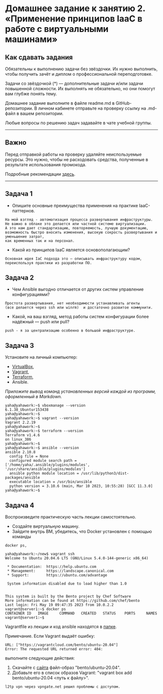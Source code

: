 
# Домашнее задание к занятию 2. «Применение принципов IaaC в работе с виртуальными машинами»

## Как сдавать задания

Обязательны к выполнению задачи без звёздочки. Их нужно выполнить, чтобы получить зачёт и диплом о профессиональной переподготовке.

Задачи со звёздочкой (*) — дополнительные задачи и/или задачи повышенной сложности. Их выполнять не обязательно, но они помогут вам глубже понять тему.

Домашнее задание выполните в файле readme.md в GitHub-репозитории. В личном кабинете отправьте на проверку ссылку на .md-файл в вашем репозитории.

Любые вопросы по решению задач задавайте в чате учебной группы.

---


## Важно

Перед отправкой работы на проверку удаляйте неиспользуемые ресурсы.
Это нужно, чтобы не расходовать средства, полученные в результате использования промокода.

Подробные рекомендации [здесь](https://github.com/netology-code/virt-homeworks/blob/virt-11/r/README.md).

---

## Задача 1

- Опишите основные преимущества применения на практике IaaC-паттернов.

```
На мой взгляд - автоматизация процесса развертывания инфраструктуры.
Не важно в облаке это делается или частной системе виртуализации.
А это нам дает стандартизацию, повторяемость, лучшую документацию,
возможность быстро вносить изменения, высокую сокрость развертывания и уменьшение затрат,
как временных так и на персонал.
```
- Какой из принципов IaaC является основополагающим?

```
Основная идея IaC подхода это — описывать инфраструктуру кодом,
переиспользуя практики из разработки ПО.
```


## Задача 2

- Чем Ansible выгодно отличается от других систем управление конфигурациями?
```
Простота развертывания, нет необходимости устанавливать агенты 
(все делается через ssh или winrm)  и достаточно развитое коммунити.
```
- Какой, на ваш взгляд, метод работы систем конфигурации более надёжный — push или pull?
```
push - я за централизацию особенно в большой инфраструктуре.
```
## Задача 3

Установите на личный компьютер:

- [VirtualBox](https://www.virtualbox.org/),
- [Vagrant](https://github.com/netology-code/devops-materials),
- [Terraform](https://github.com/netology-code/devops-materials/blob/master/README.md),
- Ansible.

*Приложите вывод команд установленных версий каждой из программ, оформленный в Markdown.*
```
yaha@yahawork:~$ vboxmanage --version
6.1.38_Ubuntur153438
yaha@yahawork:~$ 
yaha@yahawork:~$ vagrant --version
Vagrant 2.2.19
yaha@yahawork:~$
yaha@yahawork:~$ terraform --version
Terraform v1.4.6
on linux_386
yaha@yahawork:~$
yaha@yahawork:~$ ansible --version
ansible 2.10.8
  config file = None
  configured module search path = ['/home/yaha/.ansible/plugins/modules', '/usr/share/ansible/plugins/modules']
  ansible python module location = /usr/lib/python3/dist-packages/ansible
  executable location = /usr/bin/ansible
  python version = 3.10.6 (main, Mar 10 2023, 10:55:28) [GCC 11.3.0]
yaha@yahawork:~$

```


## Задача 4 

Воспроизведите практическую часть лекции самостоятельно.

- Создайте виртуальную машину.
- Зайдите внутрь ВМ, убедитесь, что Docker установлен с помощью команды
```
docker ps,
```

```
yaha@yahawork:~/new$ vagrant ssh
Welcome to Ubuntu 20.04.6 LTS (GNU/Linux 5.4.0-144-generic x86_64)

 * Documentation:  https://help.ubuntu.com
 * Management:     https://landscape.canonical.com
 * Support:        https://ubuntu.com/advantage

 System information disabled due to load higher than 1.0


This system is built by the Bento project by Chef Software
More information can be found at https://github.com/chef/bento
Last login: Fri May 19 09:47:35 2023 from 10.0.2.2
vagrant@server1:~$ docker ps
CONTAINER ID   IMAGE     COMMAND   CREATED   STATUS    PORTS     NAMES
vagrant@server1:~$ 
```

Vagrantfile из лекции и код ansible находятся в [папке](https://github.com/netology-code/virt-homeworks/tree/virt-11/05-virt-02-iaac/src).

Примечание. Если Vagrant выдаёт ошибку:
```
URL: ["https://vagrantcloud.com/bento/ubuntu-20.04"]     
Error: The requested URL returned error: 404:
```

выполните следующие действия:

1. Скачайте с [сайта](https://app.vagrantup.com/bento/boxes/ubuntu-20.04) файл-образ "bento/ubuntu-20.04".
2. Добавьте его в список образов Vagrant: "vagrant box add bento/ubuntu-20.04 <путь к файлу>".

```
l2tp vpn через vpngate.net решил проблемы с доступом.


